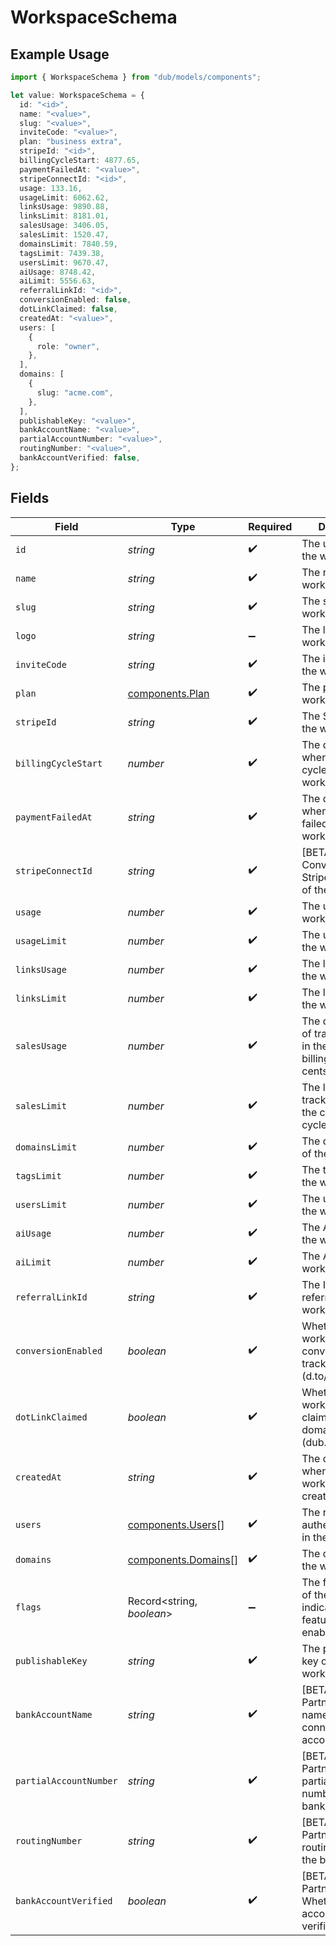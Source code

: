 # WorkspaceSchema

## Example Usage

```typescript
import { WorkspaceSchema } from "dub/models/components";

let value: WorkspaceSchema = {
  id: "<id>",
  name: "<value>",
  slug: "<value>",
  inviteCode: "<value>",
  plan: "business extra",
  stripeId: "<id>",
  billingCycleStart: 4877.65,
  paymentFailedAt: "<value>",
  stripeConnectId: "<id>",
  usage: 133.16,
  usageLimit: 6062.62,
  linksUsage: 9890.88,
  linksLimit: 8181.01,
  salesUsage: 3406.05,
  salesLimit: 1520.47,
  domainsLimit: 7840.59,
  tagsLimit: 7439.38,
  usersLimit: 9670.47,
  aiUsage: 8748.42,
  aiLimit: 5556.63,
  referralLinkId: "<id>",
  conversionEnabled: false,
  dotLinkClaimed: false,
  createdAt: "<value>",
  users: [
    {
      role: "owner",
    },
  ],
  domains: [
    {
      slug: "acme.com",
    },
  ],
  publishableKey: "<value>",
  bankAccountName: "<value>",
  partialAccountNumber: "<value>",
  routingNumber: "<value>",
  bankAccountVerified: false,
};
```

## Fields

| Field                                                                         | Type                                                                          | Required                                                                      | Description                                                                   |
| ----------------------------------------------------------------------------- | ----------------------------------------------------------------------------- | ----------------------------------------------------------------------------- | ----------------------------------------------------------------------------- |
| `id`                                                                          | *string*                                                                      | :heavy_check_mark:                                                            | The unique ID of the workspace.                                               |
| `name`                                                                        | *string*                                                                      | :heavy_check_mark:                                                            | The name of the workspace.                                                    |
| `slug`                                                                        | *string*                                                                      | :heavy_check_mark:                                                            | The slug of the workspace.                                                    |
| `logo`                                                                        | *string*                                                                      | :heavy_minus_sign:                                                            | The logo of the workspace.                                                    |
| `inviteCode`                                                                  | *string*                                                                      | :heavy_check_mark:                                                            | The invite code of the workspace.                                             |
| `plan`                                                                        | [components.Plan](../../models/components/plan.md)                            | :heavy_check_mark:                                                            | The plan of the workspace.                                                    |
| `stripeId`                                                                    | *string*                                                                      | :heavy_check_mark:                                                            | The Stripe ID of the workspace.                                               |
| `billingCycleStart`                                                           | *number*                                                                      | :heavy_check_mark:                                                            | The date and time when the billing cycle starts for the workspace.            |
| `paymentFailedAt`                                                             | *string*                                                                      | :heavy_check_mark:                                                            | The date and time when the payment failed for the workspace.                  |
| `stripeConnectId`                                                             | *string*                                                                      | :heavy_check_mark:                                                            | [BETA – Dub Conversions]: The Stripe Connect ID of the workspace.             |
| `usage`                                                                       | *number*                                                                      | :heavy_check_mark:                                                            | The usage of the workspace.                                                   |
| `usageLimit`                                                                  | *number*                                                                      | :heavy_check_mark:                                                            | The usage limit of the workspace.                                             |
| `linksUsage`                                                                  | *number*                                                                      | :heavy_check_mark:                                                            | The links usage of the workspace.                                             |
| `linksLimit`                                                                  | *number*                                                                      | :heavy_check_mark:                                                            | The links limit of the workspace.                                             |
| `salesUsage`                                                                  | *number*                                                                      | :heavy_check_mark:                                                            | The dollar amount of tracked revenue in the current billing cycle (in cents). |
| `salesLimit`                                                                  | *number*                                                                      | :heavy_check_mark:                                                            | The limit of tracked revenue in the current billing cycle (in cents).         |
| `domainsLimit`                                                                | *number*                                                                      | :heavy_check_mark:                                                            | The domains limit of the workspace.                                           |
| `tagsLimit`                                                                   | *number*                                                                      | :heavy_check_mark:                                                            | The tags limit of the workspace.                                              |
| `usersLimit`                                                                  | *number*                                                                      | :heavy_check_mark:                                                            | The users limit of the workspace.                                             |
| `aiUsage`                                                                     | *number*                                                                      | :heavy_check_mark:                                                            | The AI usage of the workspace.                                                |
| `aiLimit`                                                                     | *number*                                                                      | :heavy_check_mark:                                                            | The AI limit of the workspace.                                                |
| `referralLinkId`                                                              | *string*                                                                      | :heavy_check_mark:                                                            | The ID of the referral link of the workspace.                                 |
| `conversionEnabled`                                                           | *boolean*                                                                     | :heavy_check_mark:                                                            | Whether the workspace has conversion tracking enabled (d.to/conversions).     |
| `dotLinkClaimed`                                                              | *boolean*                                                                     | :heavy_check_mark:                                                            | Whether the workspace has claimed a free .link domain. (dub.link/free)        |
| `createdAt`                                                                   | *string*                                                                      | :heavy_check_mark:                                                            | The date and time when the workspace was created.                             |
| `users`                                                                       | [components.Users](../../models/components/users.md)[]                        | :heavy_check_mark:                                                            | The role of the authenticated user in the workspace.                          |
| `domains`                                                                     | [components.Domains](../../models/components/domains.md)[]                    | :heavy_check_mark:                                                            | The domains of the workspace.                                                 |
| `flags`                                                                       | Record<string, *boolean*>                                                     | :heavy_minus_sign:                                                            | The feature flags of the workspace, indicating which features are enabled.    |
| `publishableKey`                                                              | *string*                                                                      | :heavy_check_mark:                                                            | The publishable key of the workspace.                                         |
| `bankAccountName`                                                             | *string*                                                                      | :heavy_check_mark:                                                            | [BETA – Dub Partners]: The name of the connected bank account.                |
| `partialAccountNumber`                                                        | *string*                                                                      | :heavy_check_mark:                                                            | [BETA – Dub Partners]: The partial account number of the bank account.        |
| `routingNumber`                                                               | *string*                                                                      | :heavy_check_mark:                                                            | [BETA – Dub Partners]: The routing number of the bank account.                |
| `bankAccountVerified`                                                         | *boolean*                                                                     | :heavy_check_mark:                                                            | [BETA – Dub Partners]: Whether the bank account is verified.                  |